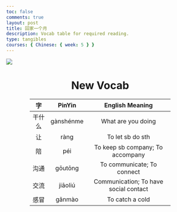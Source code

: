 ```yaml
---
toc: false
comments: true
layout: post
title: 回家一个月
description: Vocab table for required reading.
type: tangibles
courses: { Chinese: { week: 5 } }
---
```


<img src="{{site.baseurl}}/images/回家一个月.png">

<h1 style="text-align:center">New Vocab</h1>
<table style="margin:auto; width:75%; text-align:center;">
    <thead>
    <tr>
        <th>字</th>
        <th>PinYin</th>
        <th>English Meaning</th>
    </tr>
    </thead>
    <tbody>
    <tr>
        <td>干什么</td>
        <td>gànshénme</td>
        <td>What are you doing</td>
    </tr>
    <tr>
        <td>让</td>
        <td>ràng</td>
        <td>To let sb do sth</td>
    </tr>
    <tr>
        <td>陪</td>
        <td>péi</td>
        <td>To keep sb company; To accompany</td>
    </tr>
    <tr>
        <td>沟通</td>
        <td>gōutōng</td>
        <td>To communicate; To connect</td>
    </tr>
    <tr>
        <td>交流</td>
        <td>jiāoliú</td>
        <td>Communication; To have social contact</td>
    </tr>
    <tr>
        <td>感冒</td>
        <td>gǎnmào</td>
        <td>To catch a cold</td>
    </tr>
    </tbody>
</table>